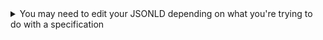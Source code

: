 <details>
  <summary>You may need to edit your JSONLD depending on what you're trying to do with a specification</summary>
  
  <details>
    <summary>How to edit your JSONLD</summary>
  
    <details>
      <summary>If your JSONLD has been saved locally</summary>
      
    </details>
    <details>
      <summary>If your JSONLD has been saved to GitHub</summary>
      
    </details>
  </details>
  
  <details>
    </summary>Edits needed when creating a new type specification</summary>
  
  - Since types do not have marginality/cardinality constraints, you'll need to delete the entire `$validation`
    
  </details>
  <details>
    </summary>Edits needed when updating an existing type specification</summary>
    
  - Since types do not have marginality/cardinality constraints, you'll need to delete the entire `$validation`
  - Since this JSONLD schema is meant to REPLACE a previous version, you'll need to update the parent class 
  
  
  </details>  
  
</details>
  
